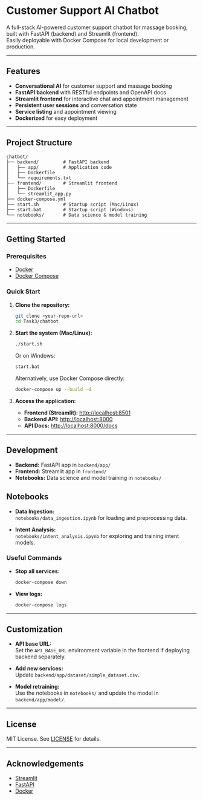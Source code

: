 # Customer Support AI Chatbot

A full-stack AI-powered customer support chatbot for massage booking, built with FastAPI (backend) and Streamlit (frontend).  
Easily deployable with Docker Compose for local development or production.

---

## Features

- **Conversational AI** for customer support and massage booking
- **FastAPI backend** with RESTful endpoints and OpenAPI docs
- **Streamlit frontend** for interactive chat and appointment management
- **Persistent user sessions** and conversation state
- **Service listing** and appointment viewing
- **Dockerized** for easy deployment

---

## Project Structure

```
chatbot/
├── backend/         # FastAPI backend
│   ├── app/         # Application code
│   ├── Dockerfile
│   └── requirements.txt
├── frontend/        # Streamlit frontend
│   ├── Dockerfile
│   └── streamlit_app.py
├── docker-compose.yml
├── start.sh         # Startup script (Mac/Linux)
├── start.bat        # Startup script (Windows)
└── notebooks/       # Data science & model training
```

---

## Getting Started

### Prerequisites

- [Docker](https://www.docker.com/products/docker-desktop)
- [Docker Compose](https://docs.docker.com/compose/)

### Quick Start

1. **Clone the repository:**
   ```sh
   git clone <your-repo-url>
   cd Task3/chatbot
   ```

2. **Start the system (Mac/Linux):**
   ```sh
   ./start.sh
   ```
   Or on Windows:
   ```sh
   start.bat
   ```

   Alternatively, use Docker Compose directly:
   ```sh
   docker-compose up --build -d
   ```

3. **Access the application:**
   - **Frontend (Streamlit):** [http://localhost:8501](http://localhost:8501)
   - **Backend API:** [http://localhost:8000](http://localhost:8000)
   - **API Docs:** [http://localhost:8000/docs](http://localhost:8000/docs)

---

## Development

- **Backend:** FastAPI app in `backend/app/`
- **Frontend:** Streamlit app in `frontend/`
- **Notebooks:** Data science and model training in `notebooks/`

## Notebooks

- **Data Ingestion:**  
  `notebooks/data_ingestion.ipynb` for loading and preprocessing data.

- **Intent Analysis:**  
  `notebooks/intent_analysis.ipynb` for exploring and training intent models.

### Useful Commands

- **Stop all services:**
  ```sh
  docker-compose down
  ```
- **View logs:**
  ```sh
  docker-compose logs
  ```

---

## Customization

- **API base URL:**  
  Set the `API_BASE_URL` environment variable in the frontend if deploying backend separately.

- **Add new services:**  
  Update `backend/app/dataset/simple_dataset.csv`.

- **Model retraining:**  
  Use the notebooks in `notebooks/` and update the model in `backend/app/model/`.

---

## License

MIT License. See [LICENSE](LICENSE) for details.

---

## Acknowledgements

- [Streamlit](https://streamlit.io/)
- [FastAPI](https://fastapi.tiangolo.com/)
- [Docker](https://www.docker.com/)